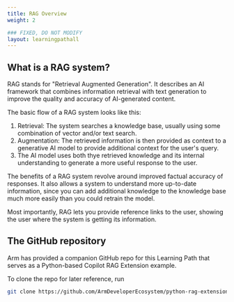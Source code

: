 ```yaml
---
title: RAG Overview
weight: 2

### FIXED, DO NOT MODIFY
layout: learningpathall
---
```


## What is a RAG system?

RAG stands for "Retrieval Augmented Generation". It describes an AI framework that combines information retrieval with text generation to improve the quality and accuracy of AI-generated content.

The basic flow of a RAG system looks like this:

1. Retrieval: The system searches a knowledge base, usually using some combination of vector and/or text search.
2. Augmentation: The retrieved information is then provided as context to a generative AI model to provide additional context for the user's query.
3. The AI model uses both thye retrieved knowledge and its internal understanding to generate a more useful response to the user.

The benefits of a RAG system revolve around improved factual accuracy of responses. It also allows a system to understand more up-to-date information, since you can add additional knowledge to the knowledge base much more easily than you could retrain the model.

Most importantly, RAG lets you provide reference links to the user, showing the user where the system is getting its information.

## The GitHub repository

Arm has provided a companion GitHub repo for this Learning Path that serves as a Python-based Copilot RAG Extension example.

To clone the repo for later reference, run

```bash
git clone https://github.com/ArmDeveloperEcosystem/python-rag-extension.git
```
